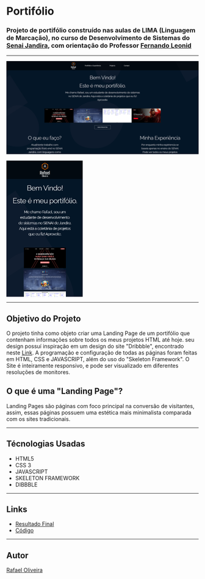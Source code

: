 # Portifólio

### Projeto de portifólio construído nas aulas de LIMA (Linguagem de Marcação), no curso de Desenvolvimento de Sistemas do [Senai Jandira](https://jandira.sp.senai.br/), com orientação do Professor [Fernando Leonid](https://github.com/fernandoleonid)

---

![](./img/readme-images/readme-home.png)

<img src="./img/readme-images/readme-home-mobile.png" width="200px" align="center">

---

## Objetivo do Projeto

O projeto tinha como objeto criar uma Landing Page de um portifólio que contenham informações sobre todos os meus projetos HTML até hoje. seu design possuí inspiração em um design do site "Dribbble", encontrado neste [Link](https://dribbble.com/shots/18051436-Fisma-Creative-Agency-Landing-Page). A programação e configuração de todas as páginas foram feitas em HTML, CSS e JAVASCRIPT, além do uso do "Skeleton Framework". O Site é inteiramente responsivo, e pode ser visualizado em diferentes resoluções de monitores.

## O que é uma "Landing Page"?

Landing Pages são páginas com foco principal na conversão de visitantes, assim, essas páginas possuem uma estética mais minimalista comparada com os sites tradicionais.

---

## Técnologias Usadas

* HTML5
* CSS 3
* JAVASCRIPT
* SKELETON FRAMEWORK
* DIBBBLE

---

## Links

* [Resultado Final](https://rafaeloliveira3.github.io/portifolio/)
* [Código](https://github.com/rafaeloliveira3/portifolio)

---

## Autor

[Rafael Oliveira](https://github.com/rafaeloliveira3)